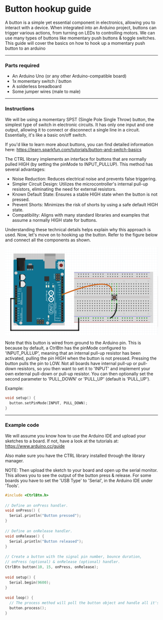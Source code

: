 # Button hookup guide

A button is a simple yet essential component in electronics, allowing 
you to interact with a device. When integrated into an Arduino project, 
buttons can trigger various actions, from turning on LEDs to controlling 
motors. We can use many types of buttons like momentary push buttons & 
toggle switches. This guide will cover the basics on how to hook up a 
momentary push button to an arduino

***

### Parts required

* An Arduino Uno (or any other Arduino-compatible board)
* 1x momentary switch / button
* A solderless breadboard
* Some jumper wires (male to male)
***

### Instructions

We will be using a momentary SPST (Single Pole Single Throw) button, 
the simplest type of switch in electronic circuits. It has 
only one input and one output, allowing it to connect or 
disconnect a single line in a circuit. Essentially, it's 
like a basic on/off switch.

If you'd like to learn more about buttons, you can find detailed 
information here: https://learn.sparkfun.com/tutorials/button-and-switch-basics

The CTRL library implements an interface for buttons that 
are normally pulled HIGH (by setting the pinMode to INPUT_PULLUP). 
This method has several advantages:

* Noise Reduction: Reduces electrical noise and prevents false triggering.
* Simpler Circuit Design: Utilizes the microcontroller's internal pull-up resistors, eliminating the need for external resistors.
* Known Default State: Ensures a stable HIGH state when the button is not pressed.
* Prevent Shorts: Minimizes the risk of shorts by using a safe default HIGH state.
* Compatibility: Aligns with many standard libraries and examples that assume a normally HIGH state for buttons.

Understanding these technical details helps explain why this 
approach is used. Now, let's move on to hooking up the button. 
Refer to the figure below and connect all the components as shown.

![Rotary encoder schematic](assets/button_breadboard.png)

Note that this button is wired from ground to the Arduino pin. This is because by 
default, a CtrlBtn has the pinMode configured to 'INPUT_PULLUP', meaning that an 
internal pull-up resistor has been activated, pulling the pin HIGH when the button 
is not pressed. Pressing the button pulls the pin to LOW. Not all boards have 
internal pull-up or pull-down resistors, so you then want to set it to 'INPUT'
and implement your own external pull-down or pull-up resistor. You can then 
optionally set the second parameter to 'PULL_DOWN' or 'PULL_UP' (default is 'PULL_UP').

Example:
```c++
void setup() {
  button.setPinMode(INPUT, PULL_DOWN);
}
```

***

### Example code

We will assume you know how to use the Arduino IDE and upload your sketches 
to a board. If not, have a look at the tutorials at: https://www.arduino.cc/guide

Also make sure you have the CTRL library installed through the library manager.

NOTE: Then upload the sketch to your board and open up the serial monitor.
This allows you to see the output of the button press & release. For some boards
you have to set the 'USB Type' to 'Serial', in the Arduino IDE under 'Tools'.

```c++
#include <CtrlBtn.h>

// Define an onPress handler.
void onPress() {
  Serial.println("Button pressed");
}

// Define an onRelease handler.
void onRelease() {
  Serial.println("Button released");
}

// Create a button with the signal pin number, bounce duration,
// onPress (optional) & onRelease (optional) handler.
CtrlBtn button(10, 15, onPress, onRelease);

void setup() {
  Serial.begin(9600);
}

void loop() {
  // The process method will poll the button object and handle all it's functionality.
  button.process();
}
```